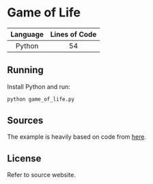 # Game of Life

| Language | Lines of Code |
| :------: | :-----------: |
|  Python  |      54       |

## Running

Install Python and run:

```sh
python game_of_life.py
```

## Sources

The example is heavily based on code from
[here](https://www.geeksforgeeks.org/program-for-conways-game-of-life/).

## License

Refer to source website.
